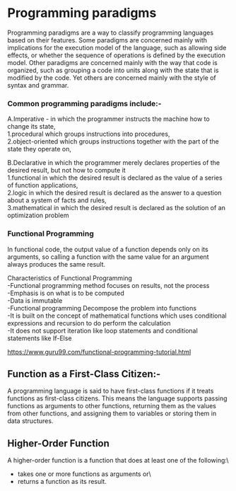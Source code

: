 # Programming paradigms

Programming paradigms are a way to classify programming languages based on their features. Some paradigms are concerned mainly with implications for the execution model of the language, such as allowing side effects, or whether the sequence of operations is defined by the execution model. Other paradigms are concerned mainly with the way that code is organized, such as grouping a code into units along with the state that is modified by the code. Yet others are concerned mainly with the style of syntax and grammar.

### Common programming paradigms include:-

A.Imperative - in which the programmer instructs the machine how to change its state,\
  1.procedural which groups instructions into procedures,\
  2.object-oriented which groups instructions together with the part of the state they operate on,
  
B.Declarative in which the programmer merely declares properties of the desired result, but not how to compute it\
  1.functional in which the desired result is declared as the value of a series of function applications,\
  2.logic in which the desired result is declared as the answer to a question about a system of facts and rules,\
  3.mathematical in which the desired result is declared as the solution of an optimization problem

### Functional Programming

In functional code, the output value of a function depends only on its arguments, so calling a function with the same value for an argument always produces the same result. 

Characteristics of Functional Programming\
-Functional programming method focuses on results, not the process\
-Emphasis is on what is to be computed\
-Data is immutable\
-Functional programming Decompose the problem into functions\
-It is built on the concept of mathematical functions which uses conditional expressions and recursion to do perform the calculation\
-It does not support iteration like loop statements and conditional statements like If-Else


https://www.guru99.com/functional-programming-tutorial.html

## Function as a First-Class Citizen:-

A programming language is said to have first-class functions if it treats functions as first-class citizens. This means the language supports passing functions as arguments to other functions, returning them as the values from other functions, and assigning them to variables or storing them in data structures.

## Higher-Order Function

A higher-order function is a function that does at least one of the following:\
- takes one or more functions as arguments or\ 
- returns a function as its result.
